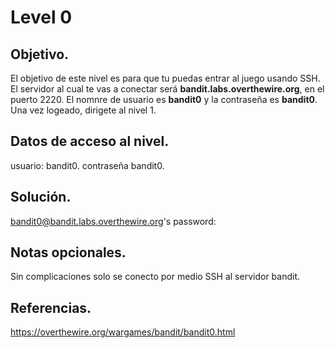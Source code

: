# Level 0

## Objetivo.

El objetivo de este nivel es para que tu puedas entrar al juego usando SSH. El servidor al cual te vas a conectar será **bandit.labs.overthewire.org**, en el puerto 2220. El nomnre de usuario es **bandit0** y la contraseña es **bandit0**. Una vez logeado, dirigete al nivel 1. 

## Datos de acceso al nivel.

usuario: bandit0.
contraseña bandit0.

## Solución.

bandit0@bandit.labs.overthewire.org's password:

## Notas opcionales.

Sin complicaciones solo se conecto por medio SSH al servidor bandit.

## Referencias.

https://overthewire.org/wargames/bandit/bandit0.html

